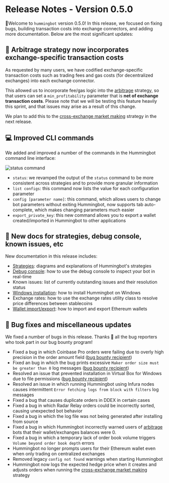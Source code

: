# Release Notes - Version 0.5.0

🚀Welcome to `hummingbot` version 0.5.0! In this release, we focused on fixing bugs, building transaction costs into exchange connectors, and adding more documentation. Below are the most significant updates:

## 💸 Arbitrage strategy now incorporates exchange-specific transaction costs

As requested by many users, we have codified exchange-specific transaction costs such as trading fees and gas costs (for decentralized exchanges) into each exchange connector.

This allowed us to incorporate fee/gas logic into the [arbitrage](/strategies/arbitrage) strategy, so that users can set a `min_profitability` parameter that is **net of exchange transaction costs**. Please note that we will be testing this feature heavily this sprint, and that issues may arise as a result of this change.

We plan to add this to the [cross-exchange market making](/strategies/cross-exchange-market-making) strategy in the next release.

## 💻 Improved CLI commands

We added and improved a number of the commands in the Hummingbot command line interface:

![status command](/assets/img/status-command.png)

* `status`: we revamped the output of the `status` command to be more consistent across strategies and to provide more granular information
* `list configs`: this command now lists the value for each configuration parameter
* `config [parameter name]`: this command, which allows users to change bot parameters without exiting Hummingbot, now supports tab auto-complete, which makes changing parameters much easier
* `export_private_key`: this new command allows you to export a wallet created/imported in Hummingbot to other applications

## 📝 New docs for strategies, debug console, known issues, etc

New documentation in this release includes:

* [Strategies](/strategies): diagrams and explanations of Hummingbot's strategies
* [Debug console](/developers/debug): how to use the debug console to inspect your bot in real-time
* Known issues: list of currently outstanding issues and their resolution status
* [Windows installation](/installation/windows/): how to install Hummingbot on Windows
* Exchange rates: how to use the exchange rates utility class to resolve price differences between stablecoins
* [Wallet import/export](/operation/connect-exchange/#importing-your-wallet): how to import and export Ethereum wallets

## 🐞 Bug fixes and miscellaneous updates

We fixed a number of bugs in this release. Thanks 🙏 all the bug reporters who took part in our bug bounty program!

* Fixed a bug in which Coinbase Pro orders were failing due to overly high precision in the order amount field ([bug bounty recipient](https://github.com/CoinAlpha/hummingbot/issues/106))
* Fixed an bug in which the bug prints excessive `Maker order size must be greater than 0` log messages ([bug bounty recipient](https://github.com/CoinAlpha/hummingbot/issues/118))
* Resolved an issue that prevented installation in Virtual Box for Windows due to file permissions ([bug bounty recipient](https://github.com/CoinAlpha/hummingbot/issues/94))
* Resolved an issue in which running Hummingbot using Infura nodes causes intermittent `Error fetching logs from block with filters` log messages
* Fixed a bug that causes duplicate orders in DDEX in certain cases
* Fixed a bug in which Radar Relay orders could be incorrectly sorted, causing unexpected bot behavior
* Fixed a bug in which the log file was not being generated after installing from source
* Fixed a bug in which Hummingbot incorrectly warned users of [arbitrage](/strategies/arbitrage) bots that their wallet/exchanges balances were 0.
* Fixed a bug in which a temporary lack of order book volume triggers `Volume beyond order book depth` errors
* Hummingbot no longer prompts users for their Ethereum wallet even when only trading on centralized exchanges
* Removed legacy `config not found` warnings when starting Hummingbot
* Hummingbot now logs the expected hedge price when it creates and adjusts orders when running the [cross-exchange market making](/strategies/cross-exchange-market-making) strategy
